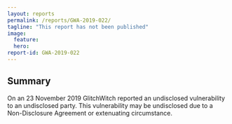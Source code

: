 ```yaml
---
layout: reports
permalink: /reports/GWA-2019-022/
tagline: "This report has not been published"
image:
  feature:
  hero:
report-id: GWA-2019-022
---
```


## Summary
On an 23 November 2019 GlitchWitch reported an undisclosed vulnerability to an undisclosed party. This vulnerability may be undisclosed due to a Non-Disclosure Agreement or extenuating circumstance.
